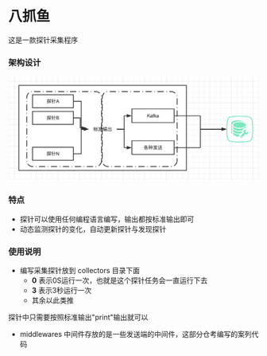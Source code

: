 # 八抓鱼
这是一款探针采集程序

### 架构设计
![avatar](/doc/img/1.png)

### 特点
- 探针可以使用任何编程语言编写，输出都按标准输出即可
- 动态监测探针的变化，自动更新探针与发现探针

### 使用说明
- 编写采集探针放到 collectors 目录下面
  - **0** 表示0S运行一次，也就是这个探针任务会一直运行下去
  - **3** 表示3秒运行一次
  - 其余以此类推

探针中只需要按照标准输出"print"输出就可以

- middlewares 中间件存放的是一些发送端的中间件，这部分仓考编写的案列代码

